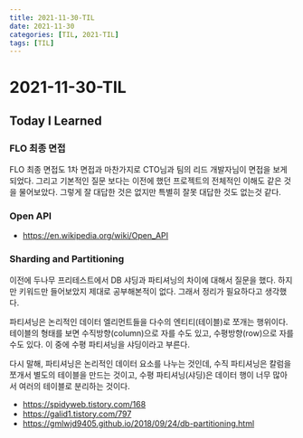 ```yaml
---
title: 2021-11-30-TIL
date: 2021-11-30
categories: [TIL, 2021-TIL]
tags: [TIL]
---
```


# 2021-11-30-TIL

## Today I Learned

### FLO 최종 면접

FLO 최종 면접도 1차 면접과 마찬가지로 CTO님과 팀의 리드 개발자님이 면접을 보게 되었다. 그리고 기본적인 질문 보다는 이전에 했던 프로젝트의 전체적인 이해도 같은 것을 물어보았다. 그렇게 잘 대답한 것은 없지만 특별히 잘못 대답한 것도 없는것 같다.

### Open API

- https://en.wikipedia.org/wiki/Open_API

### Sharding and Partitioning

이전에 두나무 프리테스트에서 DB 샤딩과 파티셔닝의 차이에 대해서 질문을 했다. 하지만 키워드만 들어보았지 제대로 공부해본적이 없다. 그래서 정리가 필요하다고 생각했다.

파티셔닝은 논리적인 데이터 엘리먼트들을 다수의 엔티티(테이블)로 쪼개는 행위이다. 테이블의 형태를 보면 수직방향(column)으로 자를 수도 있고, 수평방향(row)으로 자를 수도 있다. 이 중에 수평 파티셔닝을 샤딩이라고 부른다.

다시 말해, 파티셔닝은 논리적인 데이터 요소를 나누는 것인데, 수직 파티셔닝은 칼럼을 쪼개서 별도의 테이블을 만드는 것이고, 수평 파티셔닝(샤딩)은 데이터 행이 너무 많아서 여러의 테이블로 분리하는 것이다.

- https://spidyweb.tistory.com/168
- https://galid1.tistory.com/797
- https://gmlwjd9405.github.io/2018/09/24/db-partitioning.html

